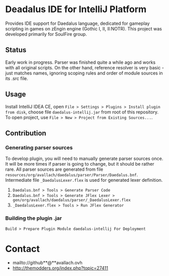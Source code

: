# Deadalus IDE for IntelliJ Platform
Provides IDE support for Daedalus language, dedicated for gameplay scripting in games on zEngin engine (Gothic I, II, II:NOTR).
This project was developed primarily for SoulFire group.

## Status
Early work in progress. Parser was finished quite a while ago and works with all original scripts.
On the other hand, reference resolver is very basic - just matches names, ignoring scoping rules and order of module sources in its .src file.

## Usage
Install IntelliJ IDEA CE, open `File > Settings > Plugins > Install plugin from disk`, choose file `daedalus-intellij.jar` from root of this repository.
To open project, use `File > New > Project from Existing Sources...`.

## Contribution
### Generating parser sources
To develop plugin, you will need to manually generate parser sources once.
It will be more times if parser is going to change, but it should be rather rare.
All parser sources are generated from file `resources/org/avallach/daedalus/parser/Parser/Daedalus.bnf`.
Intermediate file `_DaedalusLexer.flex` is used for generated lexer definition.

1. `Daedalus.bnf > Tools > Generate Parser Code`
2. `Daedalus.bnf > Tools > Generate JFlex Lexer > gen/org/avallach/daedalus/parser/_DaedalusLexer.flex`
3. `_DaedalusLexer.flex > Tools > Run JFlex Generator`

### Building the plugin .jar
`Build > Prepare Plugin Module daedalus-intellij For Deployment`

# Contact
- mailto://github**@**avallach.ovh
- http://themodders.org/index.php?topic=27411
